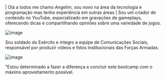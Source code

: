 | Olá a todos me chamo Angelim, sou novo na área da tecnologia e programação mas tenho experiência em outras áreas |
Sou um criador de conteúdo no YouTube, especializado em gravações de gameplays, oferecendo dicas e compartilhando opiniões sobre uma variedade de jogos.

![image](https://github.com/Angelim01/dio-lab-open-source/assets/156500186/c60117c6-4287-4887-b50b-97f4809ab185)

Sou soldado do Exército e integro a equipe de Comunicações Sociais, responsável por produzir vídeos e fotos institucionais das Forças Armadas.

![image](https://github.com/Angelim01/dio-lab-open-source/assets/156500186/d5f992f9-ea23-4f02-badb-dc1ffad40fcd)

"Estou determinado a fazer a diferença e concluir este bootcamp com o máximo aproveitamento possível.



